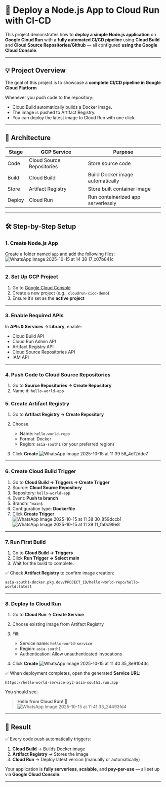 # 🚀 Deploy a Node.js App to Cloud Run with CI-CD 

This project demonstrates how to **deploy a simple Node.js application** on **Google Cloud Run** with a **fully automated CI/CD pipeline** using **Cloud Build** and **Cloud Source Repositories/Github** — all configured **using the Google Cloud Console**.

---

## 💡 Project Overview

The goal of this project is to showcase a **complete CI/CD pipeline in Google Cloud Platform** 

Whenever you push code to the repository:

* Cloud Build automatically builds a Docker image.
* The image is pushed to Artifact Registry.
* You can deploy the latest image to Cloud Run with one click.

---

## 🧱 Architecture

| Stage   | GCP Service               | Purpose                                 |
| ------- | ------------------------- | --------------------------------------- |
| Code    | Cloud Source Repositories | Store source code                       |
| Build   | Cloud Build               | Build Docker image automatically        |
| Store   | Artifact Registry         | Store built container image             |
| Deploy  | Cloud Run                 | Run containerized app serverlessly      |


---

## 🛠️ Step-by-Step Setup

### 1. Create Node.js App

Create a folder named `app` and add the following files:
![WhatsApp Image 2025-10-15 at 14 38 17_c07b841c](https://github.com/user-attachments/assets/b4b527e3-e9e8-4f9f-aa91-b67b2f796100)

---

### 2. Set Up GCP Project

1. Go to [Google Cloud Console](https://console.cloud.google.com)
2. Create a new project (e.g., `cloudrun-cicd-demo`)
3. Ensure it’s set as the **active project**

---

### 3. Enable Required APIs

In **APIs & Services → Library**, enable:

* Cloud Build API
* Cloud Run Admin API
* Artifact Registry API
* Cloud Source Repositories API
* IAM API

---

### 4. Push Code to Cloud Source Repositories

1. Go to **Source Repositories → Create Repository**
2. Name it: `hello-world-app`

### 5. Create Artifact Registry

1. Go to **Artifact Registry → Create Repository**
2. Choose:

   * Name: `hello-world-repo`
   * Format: Docker
   * Region: `asia-south1` (or your preferred region)
3. Click **Create**
![WhatsApp Image 2025-10-15 at 11 39 58_4df2dde7](https://github.com/user-attachments/assets/587327d8-0ca3-4fba-aded-998ab5004a13)

---

### 6. Create Cloud Build Trigger

1. Go to **Cloud Build → Triggers → Create Trigger**
2. Source: **Cloud Source Repository**
3. Repository: `hello-world-app`
4. Event: **Push to branch**
5. Branch: `^main$`
6. Configuration type: **Dockerfile**
7. Click **Create Trigger**
![WhatsApp Image 2025-10-15 at 11 38 30_859dccb1](https://github.com/user-attachments/assets/62ef85bf-e2cb-4d66-a74a-42d825d9e907)
![WhatsApp Image 2025-10-15 at 11 39 11_fa0c99e8](https://github.com/user-attachments/assets/59f10dd2-f43a-400c-91bb-e78321f15868)


---

### 7. Run First Build

1. Go to **Cloud Build → Triggers**
2. Click **Run Trigger → Select main**
3. Wait for the build to complete.

✅ Check **Artifact Registry** to confirm image creation:

```
asia-south1-docker.pkg.dev/PROJECT_ID/hello-world-repo/hello-world:latest
```

---

### 8. Deploy to Cloud Run

1. Go to **Cloud Run → Create Service**
2. Choose existing image from Artifact Registry
3. Fill:

   * Service name: `hello-world-service`
   * Region: `asia-south1`
   * Authentication: Allow unauthenticated invocations
4. Click **Create**
![WhatsApp Image 2025-10-15 at 11 40 35_8e91043c](https://github.com/user-attachments/assets/8f78c5e5-838f-4e28-b8b3-bb0d6052b6d8)

✅ When deployment completes, open the generated **Service URL**:

```
https://hello-world-service-xyz-asia-south1.run.app
```

You should see:

> **Hello from Cloud Run! 🚀**
![WhatsApp Image 2025-10-15 at 11 41 33_24493fd4](https://github.com/user-attachments/assets/c15f432d-ca83-49b3-b0f5-7d2ac3057b00)

---

## 🎯 Result

✅ Every code push automatically triggers:

1. **Cloud Build** → Builds Docker image
2. **Artifact Registry** → Stores the image
3. **Cloud Run** → Deploy latest version (manually or automatically)

Your application is **fully serverless**, **scalable**, and **pay-per-use** — all set up via **Google Cloud Console**.

---
